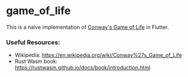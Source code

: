 # game_of_life

This is a naive implementation of [Conway's Game of Life](https://en.wikipedia.org/wiki/Conway%27s_Game_of_Life) in Flutter.

### Useful Resources:

- Wikipedia: https://en.wikipedia.org/wiki/Conway%27s_Game_of_Life
- Rust Wasm book: https://rustwasm.github.io/docs/book/introduction.html
